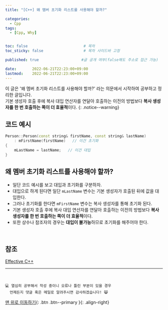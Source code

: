 ```yaml
---
title: "[C++] 왜 멤버 초기화 리스트를 사용해야 할까?" 

categories:
  - Cpp
tags:
  - [Cpp, Why]


toc: false                         # 목차
toc_sticky: false                  # 목차 사이드바 고정

published: true                   #글 공개 여부(false해도 주소로 접근 가능)

date:       2022-06-21T22:23:00+09:00
lastmod:    2022-06-21T22:23:00+09:00
---
```


<!-- description : 25자에서 160자 사이 -->
이 글은 '왜 멤버 초기화 리스트를 사용해야 할까?' 라는 의문에서 시작하여 공부하고 정리한 글입니다.<br>
기본 생성자 호출 후에 복사 대입 연산자를 연달아 호출하는 이전의 방법보다 **복사 생성자를 한 번 호출하는 쪽이 더 효율적**이다.
{: .notice--warning}

## 코드 예시
```cpp
Person::Person(const string& firstName, const string& lastName)
    : mFirstName(firstName)   // 이건 초기화
{
    mLastName = lastName;   // 이건 대입
}
```

## 왜 멤버 초기화 리스트를 사용해야 할까?
- 일단 코드 예시를 보고 대입과 초기화를 구분하자.
- 대입으로 하게 된다면 일단 `mLastName` 변수는 기본 생성자가 호출된 뒤에 값을 대입한다.
- 그러나 초기화를 한다면 `mFirstName` 변수는 복사 생성자를 통해 초기화 된다.
- 기본 생성자 호출 후에 복사 대입 연산자를 연달아 호출하는 이전의 방법보다 **복사 생성자를 한 번 호출하는 쪽이 더 효율적**이다.
- 또한 상수나 참조자의 경우는 **대입이 불가능**하므로 초기화를 해주어야 한다.

<br>

## 참조
[Effective C++](https://book.naver.com/bookdb/book_detail.naver?bid=2485839)

***
<br>

    💻 열심히 공부해서 작성 중이니 오류나 틀린 부분이 있을 경우 
      언제든지 댓글 혹은 메일로 알려주시면 감사하겠습니다! 😸


[맨 위로 이동하기](#){: .btn .btn--primary }{: .align-right}
